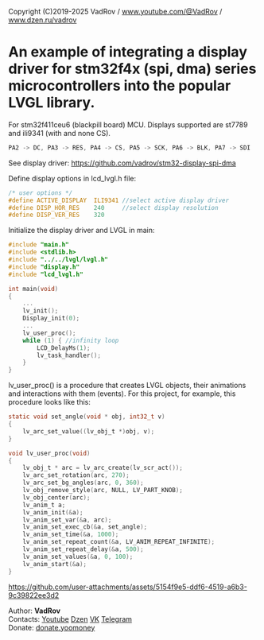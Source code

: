 Copyright (C)2019-2025 VadRov / www.youtube.com/@VadRov / www.dzen.ru/vadrov

# An example of integrating a display driver for stm32f4x (spi, dma) series microcontrollers into the popular LVGL library.

For stm32f411ceu6 (blackpill board) MCU. Displays supported are st7789 and ili9341 (with and none CS).
```c
PA2 -> DC, PA3 -> RES, PA4 -> CS, PA5 -> SCK, PA6 -> BLK, PA7 -> SDI
```
See display driver: https://github.com/vadrov/stm32-display-spi-dma

Define display options in lcd_lvgl.h file:
```c
/* user options */
#define ACTIVE_DISPLAY	ILI9341 //select active display driver
#define DISP_HOR_RES	240		//select display resolution
#define DISP_VER_RES	320
```
Initialize the display driver and LVGL in main:
```c
#include "main.h"
#include <stdlib.h>
#include "../../lvgl/lvgl.h"
#include "display.h"
#include "lcd_lvgl.h"

int main(void)
{
    ...
    lv_init();
    Display_init(0);
    ...
    lv_user_proc(); 
    while (1) { //infinity loop
        LCD_DelayMs(1);
        lv_task_handler();
    }
}
```
lv_user_proc() is a procedure that creates LVGL objects, their animations and interactions with them (events). For this project, for example, this procedure looks like this:
```c
static void set_angle(void * obj, int32_t v)
{
    lv_arc_set_value((lv_obj_t *)obj, v);
}

void lv_user_proc(void)
{
    lv_obj_t * arc = lv_arc_create(lv_scr_act());
    lv_arc_set_rotation(arc, 270);
    lv_arc_set_bg_angles(arc, 0, 360);
    lv_obj_remove_style(arc, NULL, LV_PART_KNOB);
    lv_obj_center(arc);
    lv_anim_t a;
    lv_anim_init(&a);
    lv_anim_set_var(&a, arc);
    lv_anim_set_exec_cb(&a, set_angle);
    lv_anim_set_time(&a, 1000);
    lv_anim_set_repeat_count(&a, LV_ANIM_REPEAT_INFINITE);
    lv_anim_set_repeat_delay(&a, 500);
    lv_anim_set_values(&a, 0, 100);
    lv_anim_start(&a);
}
```
https://github.com/user-attachments/assets/5154f9e5-ddf6-4519-a6b3-9c39822ee3d2

Author: **VadRov**\
Contacts: [Youtube](https://www.youtube.com/@VadRov) [Dzen](https://dzen.ru/vadrov) [VK](https://vk.com/vadrov) [Telegram](https://t.me/vadrov_channel)\
Donate: [donate.yoomoney](https://yoomoney.ru/to/4100117522443917)
